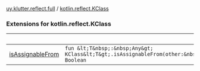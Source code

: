[uy.klutter.reflect.full](../index.md) / [kotlin.reflect.KClass](.)


### Extensions for kotlin.reflect.KClass

|&nbsp;|&nbsp;|
|---|---|
| [isAssignableFrom](is-assignable-from.md) | `fun &lt;T&nbsp;:&nbsp;Any&gt; KClass&lt;T&gt;.isAssignableFrom(other:&nbsp;KType): Boolean` |
